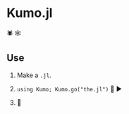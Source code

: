 # Kumo.jl

:spider: :spider_web:

## Use

1. Make a `.jl`.

2. `using Kumo; Kumo.go("the.jl")` :high_heel: :arrow_forward:

3. :checkered_flag:
